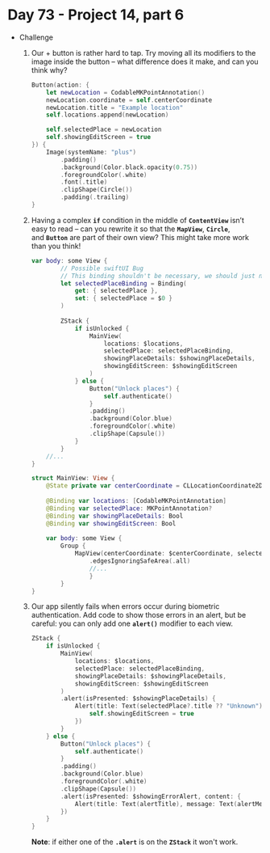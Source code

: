 # Day 73 - Project 14, part 6

- Challenge

    1. Our + button is rather hard to tap. Try moving all its modifiers to the image inside the button – what difference does it make, and can you think why?

        ```swift
        Button(action: {
            let newLocation = CodableMKPointAnnotation()
            newLocation.coordinate = self.centerCoordinate
            newLocation.title = "Example location"
            self.locations.append(newLocation)

            self.selectedPlace = newLocation
            self.showingEditScreen = true
        }) {
            Image(systemName: "plus")
                .padding()
                .background(Color.black.opacity(0.75))
                .foregroundColor(.white)
                .font(.title)
                .clipShape(Circle())
                .padding(.trailing)
        }
        ```

    2. Having a complex **`if`** condition in the middle of **`ContentView`** isn’t easy to read – can you rewrite it so that the **`MapView`**, **`Circle`**, and **`Button`** are part of their own view? This might take more work than you think!

        ```swift
        var body: some View {
                // Possible swiftUI Bug
                // This binding shouldn't be necessary, we should just need to pass $selectedPlace to MainView
                let selectedPlaceBinding = Binding(
                    get: { selectedPlace },
                    set: { selectedPlace = $0 }
                )
                
                ZStack {
                    if isUnlocked {
                        MainView(
                            locations: $locations,
                            selectedPlace: selectedPlaceBinding,
                            showingPlaceDetails: $showingPlaceDetails,
                            showingEditScreen: $showingEditScreen
                        )
                    } else {
                        Button("Unlock places") {
                            self.authenticate()
                        }
                        .padding()
                        .background(Color.blue)
                        .foregroundColor(.white)
                        .clipShape(Capsule())
                    }
                }
        	//...
        }
        ```

        ```swift
        struct MainView: View {
            @State private var centerCoordinate = CLLocationCoordinate2D()
            
            @Binding var locations: [CodableMKPointAnnotation]
            @Binding var selectedPlace: MKPointAnnotation?
            @Binding var showingPlaceDetails: Bool
            @Binding var showingEditScreen: Bool
            
            var body: some View {
                Group {
                    MapView(centerCoordinate: $centerCoordinate, selectedPlace: $selectedPlace, showingPlaceDetails: $showingPlaceDetails, annotations: locations)
                        .edgesIgnoringSafeArea(.all)
        				//...
        				}
        		}
        }
        ```

    3. Our app silently fails when errors occur during biometric authentication. Add code to show those errors in an alert, but be careful: you can only add one **`alert()`** modifier to each view.

        ```swift
        ZStack {
            if isUnlocked {
                MainView(
                    locations: $locations,
                    selectedPlace: selectedPlaceBinding,
                    showingPlaceDetails: $showingPlaceDetails,
                    showingEditScreen: $showingEditScreen
                )
                .alert(isPresented: $showingPlaceDetails) {
                    Alert(title: Text(selectedPlace?.title ?? "Unknown"), message: Text(selectedPlace?.subtitle ?? "Missing place information"), primaryButton: .default(Text("OK")), secondaryButton: .default(Text("Edit")) {
                        self.showingEditScreen = true
                    })
                }
            } else {
                Button("Unlock places") {
                    self.authenticate()
                }
                .padding()
                .background(Color.blue)
                .foregroundColor(.white)
                .clipShape(Capsule())
                .alert(isPresented: $showingErrorAlert, content: {
                    Alert(title: Text(alertTitle), message: Text(alertMessage), dismissButton: .default(Text("Ok")))
                })
            }
        }
        ```

        **Note**: if either one of the **`.alert`** is on the **`ZStack`** it won't work.